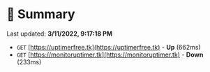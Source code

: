 # 📖 Summary
Last updated: **3/11/2022, 9:17:18 PM**

- `GET` [https://uptimerfree.tk](https://uptimerfree.tk) - **Up** (662ms)
- `GET` [https://monitoruptimer.tk](https://monitoruptimer.tk) - **Down** (233ms)
